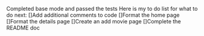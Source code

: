 Completed base mode and passed the tests
Here is my to do list for what to do next:
[]Add additional comments to code
[]Format the home page
[]Format the details page
[]Create an add movie page
[]Complete the README doc
